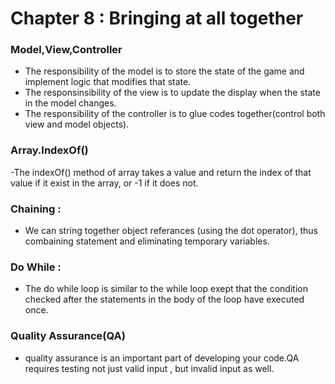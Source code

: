 # Chapter 8 : Bringing at all together

### Model,View,Controller

- The responsibility of the model is to store the state of the game and implement logic that modifies that state.
- The responsinsibility of the view is to update the display when the state in the model changes.
- The responsibility of the controller is to glue codes together(control both view and model objects).

### Array.IndexOf()

-The indexOf() method of array takes a value and return the index of that value if it exist in the array, or -1 if it does not.

### Chaining :

- We can string together object referances (using the dot operator), thus combaining statement and eliminating temporary variables.

### Do While :

- The do while loop is similar to the while loop exept that the condition checked after the statements in the body of the loop have executed once.

### Quality Assurance(QA)

- quality assurance is an important part of developing your code.QA requires testing not just valid input , but invalid input as well.
